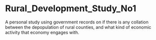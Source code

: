 # Rural_Development_Study_No1
A personal study using government records on if there is any collation between the depopulation of rural counties, and what kind of economic activity that economy engages with.
